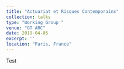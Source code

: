 ```yaml
---
title: "Actuariat et Risques Contemporains"
collection: talks
type: "Working Group "
venue: "GT ARC"
date: 2019-04-05
excerpt: ''
location: "Paris, France"
---
```

Test